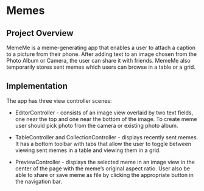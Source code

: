 # Memes
## Project Overview

MemeMe is a meme-generating app that enables a user to attach a caption to a picture from their phone. After adding text to an image chosen from the Photo Album or Camera, the user can share it with friends. MemeMe also temporarily stores sent memes which users can browse in a table or a grid.

## Implementation
The app has three view controller scenes:

- EditorController - consists of an image view overlaid by two text fields, one near the top and one near the bottom of the image. To create meme user should pick photo from the camera or existing photo album.

- TableController and CollectionController - displays recently sent memes. It has a bottom toolbar with tabs that allow the user to toggle between viewing sent memes in a table and viewing them in a grid.

- PreviewController - displays the selected meme in an image view in the center of the page with the meme’s original aspect ratio. User also be able to share or save meme as file by clicking the appropriate button in the navigation bar.
